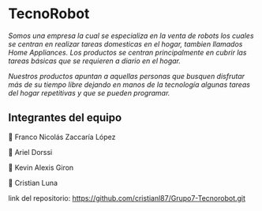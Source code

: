 # TecnoRobot

_Somos una empresa la cual se especializa en la venta de robots los cuales se centran en realizar tareas domesticas en el hogar, tambien llamados Home Appliances.
Los productos se centran principalmente en cubrir las tareas básicas que se requieren a diario en el hogar._

_Nuestros productos apuntan a aquellas personas que busquen disfrutar más de su tiempo libre dejando en manos de la tecnología algunas tareas del hogar repetitivas y que se pueden programar._

## Integrantes del equipo

🧑 Franco Nicolás Zaccaría López

🧑 Ariel Dorssi

🧑 Kevin Alexis Giron

🧑 Cristian Luna

link del repositorio: https://github.com/cristianl87/Grupo7-Tecnorobot.git